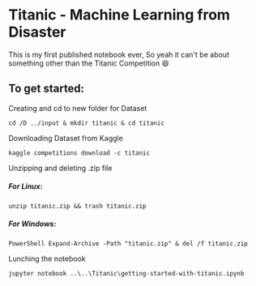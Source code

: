 # Titanic - Machine Learning from Disaster
This is my first published notebook ever, So yeah it can't be about something other than the Titanic Competition 😄

**<h2>To get started:</h2>**

Creating and cd to new folder for Dataset
```
cd /D ../input & mkdir titanic & cd titanic
```

Downloading Dataset from Kaggle
```
kaggle competitions download -c titanic
```

Unzipping and deleting .zip file
<h5>For Linux:</h5>

```
unzip titanic.zip && trash titanic.zip
```
<h5>For Windows:</h5>

```
PowerShell Expand-Archive -Path "titanic.zip" & del /f titanic.zip
```

Lunching the notebook
```
jupyter notebook ..\..\Titanic\getting-started-with-titanic.ipynb
```
